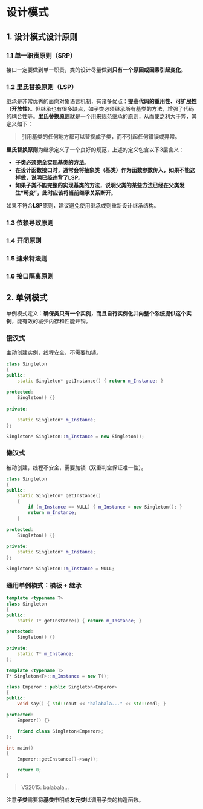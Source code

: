 # 设计模式

## 1. 设计模式设计原则
### 1.1 单一职责原则（SRP）
接口一定要做到单一职责，类的设计尽量做到**只有一个原因或因素引起变化**。

### 1.2 里氏替换原则（LSP）
继承是非常优秀的面向对象语言机制，有诸多优点：**提高代码的重用性、可扩展性（开放性）**。但继承也有很多缺点，如子类必须继承所有基类的方法，增强了代码的耦合性等。**里氏替换原则**就是一个用来规范继承的原则，从而使之利大于弊，其定义如下：
> **引用基类的任何地方都可以替换成子类，而不引起任何错误或异常。**

**里氏替换原则**为继承定义了一个良好的规范，上述的定义包含以下3层含义：
* **子类必须完全实现基类的方法**。
* **在设计函数接口时，通常会将抽象类（基类）作为函数参数传入，如果不能这样做，说明已经违背了LSP**。
* **如果子类不能完整的实现基类的方法，说明父类的某些方法已经在父类发生“畸变”，此时应该将当前继承关系断开**。

如果不符合**LSP**原则，建议避免使用继承或则重新设计继承结构。

### 1.3 依赖导致原则

### 1.4 开闭原则

### 1.5 迪米特法则

### 1.6 接口隔离原则

## 2. 单例模式
单例模式定义：**确保类只有一个实例，而且自行实例化并向整个系统提供这个实例**，能有效的减少内存和性能开销。
### 饿汉式
主动创建实例，线程安全，不需要加锁。
```C++
class Singleton
{
public:
	static Singleton* getInstance() { return m_Instance; }
	
protected:
	Singleton() {}
	
private:

	static Singleton* m_Instance;
};

Singleton* Singleton::m_Instance = new Singleton();
```
### 懒汉式
被动创建，线程不安全，需要加锁（双重判空保证唯一性）。
```C++
class Singleton
{
public:
	static Singleton* getInstance() 
	{ 
		if (m_Instance == NULL) { m_Instance = new Singleton(); }
		return m_Instance; 
	}
	
protected:
	Singleton() {}
	
private:
	static Singleton* m_Instance;
};

Singleton* Singleton::m_Instance = NULL;
```
### 通用单例模式：模板 + 继承
```C++
template <typename T>
class Singleton
{
public:
	static T* getInstance() { return m_Instance; }

protected:
	Singleton() {}

private:
	static T* m_Instance;
};

template <typename T>
T* Singleton<T>::m_Instance = new T();
```
```C++
class Emperor : public Singleton<Emperor>
{
public:
	void say() { std::cout << "balabala..." << std::endl; }

protected:
	Emperor() {}

	friend class Singleton<Emperor>;
};

int main()
{
	Emperor::getInstance()->say();

	return 0;
}
```
> VS2015: balabala...

注意**子类**需要将**基类**申明成**友元类**以调用子类的构造函数。
